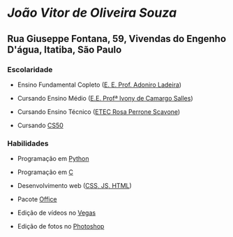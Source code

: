 # *João Vitor de Oliveira Souza*

## Rua Giuseppe Fontana, 59, Vivendas do Engenho D'água, Itatiba, São Paulo

### Escolaridade

- Ensino Fundamental Copleto ([E. E. Prof. Adoniro Ladeira](https://www.facebook.com/adoniro.ladeira.3))

- Cursando Ensino Médio ([E.E. Profª Ivony de Camargo Salles](https://pt-br.facebook.com/EscolaIvony/))

- Cursando Ensino Técnico ([ETEC Rosa Perrone Scavone](http://rosaperrone.com.br/))

- Cursando [CS50](https://cs50.harvard.edu/x/2022/)

### Habilidades

- Programação em [Python](https://www.python.org/)

- Programação em [C](https://en.cppreference.com/w/c/language)

- Desenvolvimento web ([CSS, JS, HTML](https://developer.mozilla.org/pt-BR/docs/Web))

- Pacote [Office](https://docs.microsoft.com/pt-br/microsoft-365/?view=o365-worldwide)

- Edição de vídeos no [Vegas](https://www.vegascreativesoftware.com/br/)

- Edição de fotos no [Photoshop](https://www.adobe.com/br/products/photoshop.html)
